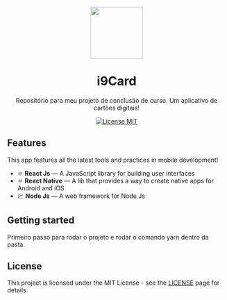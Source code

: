 <h1 align="center">
<br>
  <img src="https://raw.githubusercontent.com/lucasleonardofr/AppTcc/master/inove/android/app/src/main/res/drawable-xxxhdpi/icon.png"  width="120">
<br>
<br>
i9Card
</h1>

<p align="center">Repositório para meu projeto de conclusão de curso. Um aplicativo de cartões digitais!</p>

<p align="center">
  <a href="https://opensource.org/licenses/MIT">
    <img src="https://img.shields.io/badge/License-MIT-blue.svg" alt="License MIT">
  </a>
</p>

## Features
[//]: # (Add the features of your project here:)
This app features all the latest tools and practices in mobile development!

- ⚛️ **React Js** — A JavaScript library for building user interfaces
- ⚛️ **React Native** — A lib that provides a way to create native apps for Android and iOS
- 💹 **Node Js** — A web framework for Node Js

## Getting started

Primeiro passo para rodar o projeto e rodar o comando yarn dentro da pasta.


## License

This project is licensed under the MIT License - see the [LICENSE](https://opensource.org/licenses/MIT) page for details.
